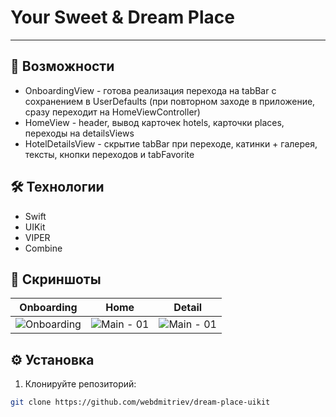 # Your Sweet & Dream Place

---


## 🚀 Возможности
- OnboardingView - готова реализация перехода на tabBar с сохранением в UserDefaults (при повторном заходе в приложение, сразу переходит на HomeViewController)
- HomeView - header, вывод карточек hotels, карточки places, переходы на detailsViews
- HotelDetailsView - скрытие tabBar при переходе, катинки + галерея, тексты, кнопки переходов и tabFavorite

## 🛠 Технологии
- Swift
- UIKit
- VIPER
- Combine

## 📸 Скриншоты
| Onboarding | Home | Detail |
|--------------|--------------|--------------|
| ![Onboarding](https://api.webdmitriev.com/wp-content/uploads/2025/08/dream-place-uikit-onborading.jpg) | ![Main - 01](https://api.webdmitriev.com/wp-content/uploads/2025/08/dream-place-uikit-home.jpg) | ![Main - 01](https://api.webdmitriev.com/wp-content/uploads/2025/08/dream-place-uikit-detail.jpg) |

## ⚙️ Установка

1. Клонируйте репозиторий:

```bash
git clone https://github.com/webdmitriev/dream-place-uikit
```

